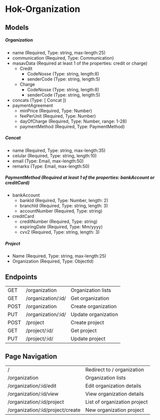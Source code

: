 # Hok-Organization

## Models

##### Organization
 * name (Required, Type: string, max-length:25)
 * communication (Required, Type: Communication)
 * masavData (Required at least 1 of the properties: credit or charge)
    * Credit
      * CodeNosse (Type: string, length:8)
      * senderCode (Type: string, length:5)
    * Charge
      * CodeNosse (Type: string, length:8)
      * senderCode (Type: string, length:5)
 * concats (Type: [ Concat ])
 * paymentAgreement
    * minPrice (Required, Type: Number)
    * feePerUnit (Required, Type: Number)
    * dayOfCharge (Required, Type: Number, range: 1-28)
    * paymentMethod (Required, Type: PaymentMethod)
    
##### Concat
 * name (Required, Type: string, max-length:35)
 * celular (Required, Type: string, length:10)
 * email (Type: Email, max-length:50)
 * remarks  (Type: Email, max-length:50)
 
##### PaymentMethod (Required at least 1 of the properties: bankAccount or creditCard)
 * bankAccount
    * bankId (Required, Type: Number, length: 2)
    * branchId (Required, Type: string, length: 3)
    * accountNumber (Required, Type: string)
 * creditCard
    * creditNumber (Required, Type: string)
    * expiringDate (Required, Type: Mm/yyyy)
    * cvv2 (Required, Type: string, length: 3)

##### Project
 * Name (Required, Type: string, max-length:25)
 * Organization (Required, Type: ObjectId)



## Endpoints

|  |  |   |
| ------ | ------ | ------ |
| GET | /organization | Organization lists |
| GET | /organization/:id/ | Get organization |
| POST | /organization | Create organization |
| PUT | /organization/:id/ | Update organization |
| POST | /project | Create project |
| GET | /project/:id/ | Get project |
| PUT | /project/:id/ | Update project |


## Page Navigation

|  |  |
| ------ | ------ |
| / | Redirect to / organization |
| /organization | Organization lists |
| /organization/:id/edit | Edit organization details |
| /organization/:id/view | View organization details |
| /organization/:id/project | List of organization project |
| /organization/:id/project/create | New organization project |

